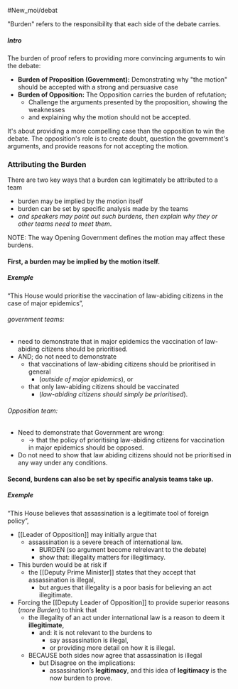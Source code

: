 #New_moi/debat 

"Burden" refers to the responsibility that each side of the debate carries. 


##### Intro
The burden of proof refers to providing more convincing arguments to win the debate:
- **Burden of Proposition (Government):** Demonstrating why "the motion" should be accepted with a strong and persuasive case
- **Burden of Opposition:** The Opposition carries the burden of refutation; 
	- Challenge the arguments presented by the proposition, showing the weaknesses
	- and explaining why the motion should not be accepted.

It's about providing a more compelling case than the opposition to win the debate. The opposition's role is to create doubt, question the government's arguments, and provide reasons for not accepting the motion.


### Attributing the Burden
There are two key ways that a burden can legitimately be attributed to a team
- burden may be implied by the motion itself
- burden can be set by specific analysis made by the teams
- *and speakers may point out such burdens, then explain why they or other teams need to meet them*.

NOTE: The way Opening Government defines the motion may affect these burdens.



#### First, a burden may be implied by the motion itself. 


##### Exemple
“This House would prioritise the vaccination of law-abiding citizens in the case of major epidemics”, 

###### government teams:
- need to demonstrate that in major epidemics the vaccination of law-abiding citizens should be prioritised. 
- AND; do not need to demonstrate
	- that vaccinations of law-abiding citizens should be prioritised in general
		- (*outside of major epidemics*), or
	- that only law-abiding citizens should be vaccinated 
		- (*law-abiding citizens should simply be prioritised*).

###### Opposition team:
- Need to demonstrate that Government are wrong: 
	- -> that the policy of prioritising law-abiding citizens for vaccination in major epidemics should be opposed. 
- Do not need to show that law abiding citizens should not be prioritised in any way under any conditions.

#### Second, burdens can also be set by specific analysis teams take up. 

##### Exemple
“This House believes that assassination is a legitimate tool of foreign policy”, 
- [[Leader of Opposition]] may initially argue that 
	- assassination is a severe breach of international law. 
		- BURDEN (so argument become relrelevant to the debate)
		- show that: illegality matters for illegitimacy. 
- This burden would be at risk if 
	- the [[Deputy Prime Minister]] states that they accept that assassination is illegal, 
		- but argues that illegality is a poor basis for believing an act illegitimate.
- Forcing the [[Deputy Leader of Opposition]] to provide superior reasons (*more Burden*) to think that
	- the illegality of an act under international law is a reason to deem it **illegitimate**, 
		- and: it is not relevant to the burdens to  
			- say assassination is illegal,
			- or providing more detail on how it is illegal. 
	- BECAUSE both sides now agree that assassination is illegal 
		- but Disagree on the implications:  
			- assassination’s **legitimacy**, and this idea of **legitimacy** is the now burden to prove.
